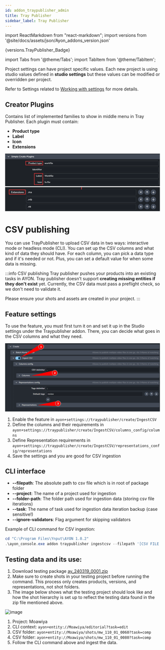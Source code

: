 ```yaml
---
id: addon_traypublisher_admin
title: Tray Publisher
sidebar_label: Tray Publisher
---
```


import ReactMarkdown from "react-markdown";
import versions from '@site/docs/assets/json/Ayon_addons_version.json'

<ReactMarkdown>
{versions.TrayPublisher_Badge}
</ReactMarkdown>

import Tabs from '@theme/Tabs';
import TabItem from '@theme/TabItem';

Project settings can have project specific values. Each new project is using studio values defined in **studio settings** but these values can be modified or overridden per project.

Refer to Settings related to [Working with settings](admin_settings) for more details.

## Creator Plugins

Contains list of implemented families to show in middle menu in Tray Publisher. Each plugin must contain:

- **Product type**
- **Label**
- **Icon**
- **Extensions**

![example of simple creator plugin](assets/admin_traypublisher_settings_simple.png)
![example of complex creator plugin](assets/admin_traypublisher_settings_simple_extensions.png)



# CSV publishing

You can use TrayPublisher to upload CSV data in two ways: interactive mode or headless mode (CLI). You can set up the CSV columns and what kind of data they should have. For each column, you can pick a data type and if it's needed or not. Plus, you can set a default value for when some data is missing.

:::info CSV publishing
Tray publisher pushes your products into an existing tasks in AYON.
Tray publisher doesn't support **creating missing entities if they don't exist** yet.
Currently, the CSV data must pass a preflight check, so we don't need to validate it.

Please ensure your shots and assets are created in your project. 
:::

## Feature settings

To use the feature, you must first turn it on and set it up in the Studio settings under the Traypublisher addon. There, you can decide what goes in the CSV columns and what they need.

![CSV Ingest settings](assets/traypublisher/csv_publishing_settings.png)
1. Enable the feature in `ayon+settings://traypublisher/create/IngestCSV`
2. Define the columns and their requirements in `ayon+settings://traypublisher/create/IngestCSV/columns_config/columns`
3. Define Representation requirements in `ayon+settings://traypublisher/create/IngestCSV/representations_config/representations`
4. Save the settings and you are good for CSV ingestion

## CLI interface

- **--filepath**: The absolute path to csv file which is in root of package folder
- **--project**: The name of a project used for ingestion
- **--folder-path**: The folder path used for ingestion data (storing csv file iterations)
- **--task**: The name of task used for ingestion data iteration backup (case sensitive!)
- **--ignore-validators**: Flag argument for skipping validators

Example of CLI command for CSV ingestion:

```powershell
cd "C:\Program Files\Ynput\AYON 1.0.2"
.\ayon_console.exe addon traypublisher ingestcsv --filepath '[CSV FILE ABS PATH]' --project [PROJECT_NAME] --folder-path [/FOLDER/PATH] --task [TASK NAME] --ignore-validators
```


## Testing data and its use:

1. Download testing package [ay_240319_0001.zip](https://github.com/ynput/ayon-core/files/14651928/ay_240319_0001.zip)
2. Make sure to create shots in your testing project before running the command. This process only creates products, versions, and representations, not shot folders.
3. The image below shows what the testing project should look like and how the shot hierarchy is set up to reflect the testing data found in the zip file mentioned above.

![image](https://github.com/ynput/ayon-core/assets/40640033/577cc68e-9ffb-431e-ae07-e4ef9a18eb5d)
1. Project: Moawiya
2. CLI context: `ayon+entity://Moawiya/editorial?task=edit`
3. CSV folder: `ayon+entity://Moawiya/shots/mw_110_01_0060?task=comp`
4. CSV folder: `ayon+entity://Moawiya/shots/mw_110_01_0080?task=comp`
5. Follow the CLI command above and ingest the data.